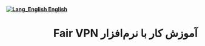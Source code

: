 [**![Lang_English](https://user-images.githubusercontent.com/125398461/229074810-599bd7f9-0bc1-44a9-b76e-90bf7e182314.png) English**](https://github.com/hiddify/hiddify-config/wiki/Tutorial-for-Fair-VPN-app)

<div dir=rtl>

# آموزش کار با نرم‌افزار Fair VPN



